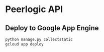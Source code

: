 # Peerlogic API

## Deploy to Google App Engine

```bash
python manage.py collectstatic
gcloud app deploy
```
